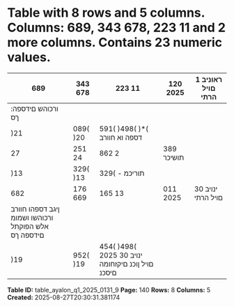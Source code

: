 # Table with 8 rows and 5 columns. Columns: 689, 343 678, 223 11 and 2 more columns. Contains 23 numeric values.

| 689 | 343 678 | 223 11 | 120 2025 | ראוניב 1 םויל הרתי |
|---|---|---|---|---|
| :ורכוהש םידספה ךס |  |  |  |  |
| )21 | 089( )20 | 591( )498( )*( דספה וא חוורב |  |  |
| 27 | 251 24 | 862 2 | 389 תושיכר |  |
| )13 | 329( )13 | 329( - תוריכמ |  |  |
| 682 | 176 669 | 165 13 | 011 2025 | ינויב 30 םויל הרתי |
| ןיגב דספהו חוורב ורכוהשו ושמומ אלש הפוקתל םידספה ךס |  |  |  |  |
| )19 | 952( )19 | 454( )498( 2025 ינויב 30 םויל ןוכנ םיקזחומה םיסכנ |  |  |

**Table ID:** table_ayalon_q1_2025_0131_9
**Page:** 140
**Rows:** 8
**Columns:** 5
**Created:** 2025-08-27T20:30:31.381174
